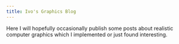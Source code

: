 ```yaml
---
title: Ivo's Graphics Blog
---
```


Here I will hopefully occasionally publish some posts about realistic computer graphics which I implemented or just found interesting.
